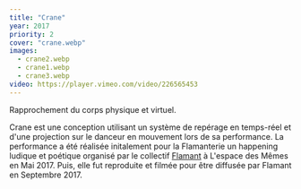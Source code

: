 ```yaml
---
title: "Crane"
year: 2017
priority: 2
cover: "crane.webp"
images:
  - crane2.webp
  - crane1.webp
  - crane3.webp
video: https://player.vimeo.com/video/226565453
---
```


Rapprochement du corps physique et virtuel.

Crane est une conception utilisant un système de repérage en temps-réel et d'une projection sur le danceur en mouvement lors de sa performance. La performance a été réalisée initalement pour la Flamanterie un happening ludique et poétique organisé par le collectif [Flamant](http://flamant.co/) à L'espace des Mêmes en Mai 2017. Puis, elle fut reproduite et filmée pour être diffusée par Flamant en Septembre 2017.

